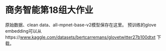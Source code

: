 # 商务智能第18组大作业
原始数据、clean data、all-mpnet-base-v2模型保存在这里。
预训练的glove embedding可以从https://www.kaggle.com/datasets/bertcarremans/glovetwitter27b100dtxt 下载。
